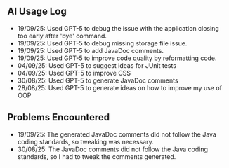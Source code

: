 ## AI Usage Log
- 19/09/25: Used GPT-5 to debug the issue with the application closing too early after 'bye' command.
- 19/09/25: Used GPT-5 to debug missing storage file issue.
- 19/09/25: Used GPT-5 to add JavaDoc comments.
- 19/09/25: Used GPT-5 to improve code quality by reformatting code.
- 04/09/25: Used GPT-5 to suggest ideas for JUnit tests
- 04/09/25: Used GPT-5 to improve CSS
- 30/08/25: Used GPT-5 to generate JavaDoc comments
- 28/08/25: Used GPT-5 to generate ideas on how to improve my use of OOP

## Problems Encountered
- 19/09/25: The generated JavaDoc comments did not follow the Java coding standards, so tweaking was necessary.
- 30/08/25: The JavaDoc comments did not follow the Java coding standards, so I had to tweak the comments generated.
